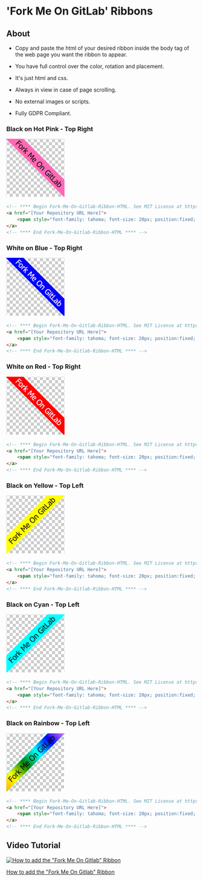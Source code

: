 # 'Fork Me On GitLab' Ribbons

## About

- Copy and paste the html of your desired ribbon inside the body tag of the web page you want the ribbon to appear.

- You have full control over the color, rotation and placement. 

- It's just html and css. 

- Always in view in case of page scrolling.

- No external images or scripts.

- Fully GDPR Compliant.


### Black on Hot Pink - Top Right
![Black on Hot Pink - Top Right](img/boptr.gif)

```html
<!-- **** Begin Fork-Me-On-Gitlab-Ribbon-HTML. See MIT License at https://gitlab.com/seanwasere/fork-me-on-gitlab **** -->
<a href="[Your Repository URL Here]">
    <span style="font-family: tahoma; font-size: 20px; position:fixed; top:50px; right:-45px; display:block; -webkit-transform: rotate(45deg); -moz-transform: rotate(45deg); background-color:hotpink; color:black; padding: 4px 30px 4px 30px; z-index:99">Fork Me On GitLab</span>
</a>
<!-- **** End Fork-Me-On-Gitlab-Ribbon-HTML **** -->
```


### White on Blue - Top Right
![White on Blue - Top Right](img/wobtr.gif)
```html
<!-- **** Begin Fork-Me-On-Gitlab-Ribbon-HTML. See MIT License at https://gitlab.com/seanwasere/fork-me-on-gitlab **** -->
<a href="[Your Repository URL Here]">
    <span style="font-family: tahoma; font-size: 20px; position:fixed; top:50px; right:-45px; display:block; -webkit-transform: rotate(45deg); -moz-transform: rotate(45deg); background-color:blue; color:white; padding: 4px 30px 4px 30px; z-index:99">Fork Me On GitLab</span>
</a>
<!-- **** End Fork-Me-On-Gitlab-Ribbon-HTML **** -->
```

### White on Red - Top Right
![White on Red - Top Right](img/wortr.gif)
```html
<!-- **** Begin Fork-Me-On-Gitlab-Ribbon-HTML. See MIT License at https://gitlab.com/seanwasere/fork-me-on-gitlab **** -->
<a href="[Your Repository URL Here]">
    <span style="font-family: tahoma; font-size: 20px; position:fixed; top:50px; right:-45px; display:block; -webkit-transform: rotate(45deg); -moz-transform: rotate(45deg); background-color:red; color:white; padding: 4px 30px 4px 30px; z-index:99">Fork Me On GitLab</span>
</a>
<!-- **** End Fork-Me-On-Gitlab-Ribbon-HTML **** -->
```

### Black on Yellow - Top Left
![Black on Yellow - Top Left](img/boytl.gif)
```html
<!-- **** Begin Fork-Me-On-Gitlab-Ribbon-HTML. See MIT License at https://gitlab.com/seanwasere/fork-me-on-gitlab **** -->
<a href="[Your Repository URL Here]">
    <span style="font-family: tahoma; font-size: 20px; position:fixed; top:50px; left:-45px; display:block; -webkit-transform: rotate(-45deg); -moz-transform: rotate(-45deg); background-color:yellow; color:black; padding: 4px 30px 4px 30px; z-index:99">Fork Me On GitLab</span>
</a>
<!-- **** End Fork-Me-On-Gitlab-Ribbon-HTML **** -->
```

### Black on Cyan - Top Left
![Black on Cyan - Top Left](img/boctl.gif)
```html
<!-- **** Begin Fork-Me-On-Gitlab-Ribbon-HTML. See MIT License at https://gitlab.com/seanwasere/fork-me-on-gitlab **** -->
<a href="[Your Repository URL Here]">
    <span style="font-family: tahoma; font-size: 20px; position:fixed; top:50px; left:-45px; display:block; -webkit-transform: rotate(-45deg); -moz-transform: rotate(-45deg); background-color:cyan; color:black; padding: 4px 30px 4px 30px; z-index:99">Fork Me On GitLab</span>
</a>
<!-- **** End Fork-Me-On-Gitlab-Ribbon-HTML **** -->
```

### Black on Rainbow - Top Left
![Black on Rainbow - Top Left](img/bortl.gif)
```html
<!-- **** Begin Fork-Me-On-Gitlab-Ribbon-HTML. See MIT License at https://gitlab.com/seanwasere/fork-me-on-gitlab **** -->
<a href="[Your Repository URL Here]">
    <span style="font-family: tahoma; font-size: 20px; position:fixed; top:50px; left:-45px; display:block; -webkit-transform: rotate(-45deg); -moz-transform: rotate(-45deg); background: red; background: -webkit-linear-gradient(left, orange , yellow, green, cyan, blue, violet); background: -o-linear-gradient(right, orange, yellow, green, cyan, blue, violet); background: -moz-linear-gradient(right, orange, yellow, green, cyan, blue, violet); background: linear-gradient(to right, orange , yellow, green, cyan, blue, violet); color:black; padding: 4px 30px 4px 30px; z-index:99">Fork Me On GitLab</span>
</a>
<!-- **** End Fork-Me-On-Gitlab-Ribbon-HTML **** -->
```

## Video Tutorial

[![How to add the "Fork Me On Gitlab" Ribbon](https://img.youtube.com/vi/QQOZ_Prnwac/0.jpg)](https://www.youtube.com/watch?v=QQOZ_Prnwac) 

[How to add the "Fork Me On Gitlab" Ribbon](https://youtu.be/QQOZ_Prnwac)



